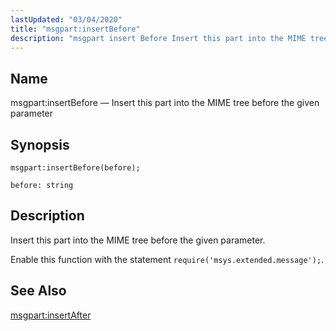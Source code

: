 ```yaml
---
lastUpdated: "03/04/2020"
title: "msgpart:insertBefore"
description: "msgpart insert Before Insert this part into the MIME tree before the given parameter msgpart insert Before before Insert this part into the MIME tree before the given parameter Enable this function with the statement require msys extended message msgpart insert After..."
---
```


<a name="lua.ref.msgpart_insertBefore"></a> 
## Name

msgpart:insertBefore — Insert this part into the MIME tree before the given parameter

<a name="idp25788080"></a> 
## Synopsis

`msgpart:insertBefore(before);`

`before: string`<a name="idp25790720"></a> 
## Description

Insert this part into the MIME tree before the given parameter.

Enable this function with the statement `require('msys.extended.message');`.

<a name="idp25793312"></a> 
## See Also

[msgpart:insertAfter](/momentum/3/3-reference/3-reference-lua-ref-msgpart-insert-after)